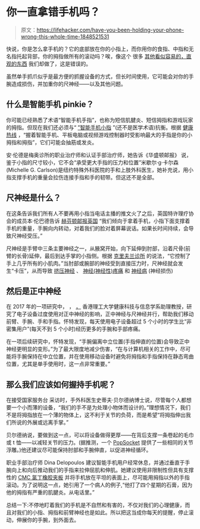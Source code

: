 # 你一直拿错手机吗？

> 原文：<https://lifehacker.com/have-you-been-holding-your-phone-wrong-this-whole-time-1848521531>

快说，你是怎么拿手机的？它的底部放在你的小指上，而你用你的食指、中指和无名指托起背部，你的拇指做所有的滚动吗？唉，像这个 很多 [其他看似容易的，直观的东西](https://lifehacker.com/have-you-been-wearing-your-neck-pillow-wrong-this-whole-1847991176) 我们却做了，这是错误的。



虽然单手抓爪似乎是最方便的抓握设备的方式，但长时间使用，它可能会对你的手腕造成损伤，并加重你的尺神经——以及其他问题。

## 什么是智能手机 pinkie？

你可能已经熟悉了术语“智能手机手指”，也称为短信肌腱炎、短信拇指和游戏玩家的拇指。但现在我们还必须与“ [”智能手机小指](https://theconversation.com/smartphone-pinky-and-other-injuries-caused-by-excessive-phone-use-148861) ”(还不是医学术语)抗衡。根据 [健康热线](https://www.healthline.com/health/smartphone-finger#smartphone-finger) ，“握着智能手机、平板电脑或视频游戏控制器时受影响最大的手指是你的小拇指和拇指”，它们可能会抽筋或发炎。

安·伦德是梅奥诊所的职业治疗师和认证手部治疗师，她告诉《华盛顿邮报》 说，鉴于小指的尺寸较小，它不会“承受更大手指的压力和位置”米歇尔·g·卡尔森(Michelle G. Carlson)是纽约特殊外科医院的手和上肢外科医生，她补充说，用小指支撑手机的重量会拉伤连接手指和手的韧带。但这还不是全部。

## 尺神经是什么？

在这条告诉我们所有人不要再用小指当电话主播的推文火了之后，英国特许理疗协会的成员本·伦巴德告诉 [赫芬顿邮报英国](https://www.huffingtonpost.co.uk/entry/how-to-hold-your-smartphone_uk_6171276ce4b079111a531748?ncid=APPLENEWS00001) “我们倾向于拿着手机，小指下面支撑着手机的重量，手腕向内转动，对着我们的脸对着屏幕说话。如果长时间持续，会导致尺神经受压。”

尺神经是手臂中三条主要神经之一，从腋窝开始，向下延伸到肘部，沿着尺骨(前臂的长骨)延伸，最后到达手掌的小指侧。根据 [克里夫兰诊所](https://my.clevelandclinic.org/health/body/21664-ulnar-nerve#:~:text=The%20ulnar%20nerve%20is%20one,branches%20of%20the%20brachial%20plexus.&text=Runs%20down%20the%20front%20of,known%20as%20the%20funny%20bone.) 的说法，“它控制了手上几乎所有的小肌肉。”当肘部或腕部的神经受到直接压力时，尺神经就会发生“卡压”，从而导致 [挤压神经](https://my.clevelandclinic.org/health/diseases/6481-pinched-nerves) 、 [神经(神经性)疼痛](https://my.clevelandclinic.org/health/diseases/15833-neuropathic-pain) 和 [神经病](https://my.clevelandclinic.org/health/diseases/14737-neuropathy) (神经损伤)

## 然后是正中神经

在 2017 年的一项研究中， ， [，](https://www.researchgate.net/profile/Peter-White-25) 香港理工大学健康科技与信息学系助理教授，研究了电子设备过度使用对正中神经的影响，正中神经与尺神经并行，帮助我们移动前臂、手腕、手和手指。怀特发现，每天使用电子设备超过 5 个小时的学生比“非密集用户”(每天不到 5 个小时)经历更多的手腕和手部疼痛。

在一项后续研究中，怀特发现，“手腕偏离中立位置(手指伸直的位置)会导致正中神经更明显的变形。”为了最大限度地减少伤害，“在与计算机相关的工作中，尽可能将手腕保持在中立位置，并在使用移动设备时避免将拇指和手指保持在静态弯曲位置，尤其是单手使用时，这一点非常重要。”

## 那么我们应该如何握持手机呢？

在接受国家服务台 采访时，手外科医生史蒂夫·贝尔德纳博士说，尽管每个人都想要一个小而薄的设备，“我们的手不是为处理小物体而设计的。”理想情况下，我们不是将拇指放在一个薄的物体上，这不利于关节的负荷，而是希望“将拇指伸出我们所说的外展或远离手掌。”

贝尔德纳说，要做到这一点，可以将设备做得更厚——在背后支撑一条卷起的毛巾或 t 恤——以减轻关节的压力。(据推测，一个 [PopSocket](https://www.popsockets.com/) 提供了一些相同的关节浮雕。)他还建议尽可能保持肘部和手腕伸直，以促进神经循环。

职业手部治疗师 Dina Delopoulos 建议智能手机用户经常休息，并通过垂直于手腕向上和向后推动我们的手指来拉伸屈肌和伸肌。她建议使用非限制性但具有支撑性的 [CMC 氯丁橡胶夹板](https://www.amazon.com/Comfort-Cool-Arthritis-Thumb-Splint-Black-Medium-Right/dp/B003DQKAC6?asc_campaign=InlineText&asc_refurl=https://lifehacker.com/have-you-been-holding-your-phone-wrong-this-whole-time-1848521531&asc_source=&tag=kinjalifehackerlink-20) 并将手机放在平坦的表面上，尽可能用拇指以外的手指滚动。为了说明这一点，她引用了一个病人的例子,“他打了四个星期的石膏，因为他的拇指有严重的肌腱炎。从电话里。”

总结一下:不停地盯着我们的手机是不自然和有害的，不仅对我们的心理健康，而且对我们的小指、拇指和前臂神经也是如此。所以把这当成你每天的提醒，停止滚动，伸展你的手腕，到外面去。